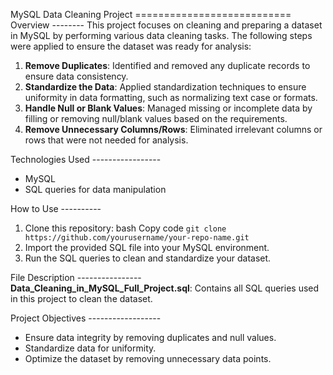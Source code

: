 MySQL Data Cleaning Project =========================== 
Overview -------- 
This project focuses on cleaning and preparing a dataset in MySQL by performing various data cleaning tasks.
The following steps were applied to ensure the dataset was ready for analysis: 
1. **Remove Duplicates**: Identified and removed any duplicate records to ensure data consistency.
2. **Standardize the Data**: Applied standardization techniques to ensure uniformity in data formatting, such as normalizing text case or formats.
3. **Handle Null or Blank Values**: Managed missing or incomplete data by filling or removing null/blank values based on the requirements.
4. **Remove Unnecessary Columns/Rows**: Eliminated irrelevant columns or rows that were not needed for analysis.
  
Technologies Used ----------------- 
* MySQL
* SQL queries for data manipulation
  

How to Use ---------- 
1. Clone this repository: bash Copy code `git clone https://github.com/yourusername/your-repo-name.git`
2. Import the provided SQL file into your MySQL environment.
3. Run the SQL queries to clean and standardize your dataset.

File Description ---------------- 
**Data\_Cleaning\_in\_MySQL\_Full\_Project.sql**: Contains all SQL queries used in this project to clean the dataset. 

Project Objectives ------------------ 
* Ensure data integrity by removing duplicates and null values.
* Standardize data for uniformity.
* Optimize the dataset by removing unnecessary data points.



